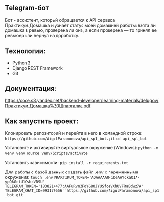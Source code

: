 ## Telegram-бот 

Бот - ассистент, который обращается к API сервиса Практикум.Домашка и узнаёт статус моей домашней работы: взята ли домашка в ревью, проверена ли она, а если проверена — то принял её ревьюер или вернул на доработку.

## Технологии:
- Python 3
- Django REST Framework
- Git

## Документация:
https://code.s3.yandex.net/backend-developer/learning-materials/delugov/Практикум.Домашка%20Шпаргалка.pdf

## Как запустить проект:
Клонировать репозиторий и перейти в него в командной строке:
`https://github.com/AigulParamonova/api_sp1_bot.git`
`cd api_sp1_bot`

Установите и активируйте виртуальное окружение (Windows):
`python -m venv venv`
`source venv/Scripts/activate`

Установить зависимости:
`pip install -r requirements.txt`

Для работы с базой данных создать файл .env c переменными окружения:
`touch .env`
`PRAKTIKUM_TOKEN='AQAAAAA0-iDeAAYckaOIA-ypQkGctU1CsbcVD9U'`
`TELEGRAM_TOKEN='1838214477:AAFuRvn3FoYG8OJYUSfosVXhUVFRaBdwz7A'`
`TELEGRAM_CHAT_ID=993179656``https://github.com/AigulParamonova/api_sp1_bot.git`
